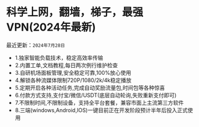 # 科学上网，翻墙，梯子，最强VPN(2024年最新)

最近更新：`2024年7月28日`

<ul>
  <li>1.独家智能负载技术，稳定高效率传输</li>
  <li>2.内置工单,文档教程,每日两次例行维护检查</li>
  <li>3.自研机场面板管理,安全稳定可靠,100%放心使用</li>
  <li>4.解锁各种流媒体限制720P/1080/2k/4k稳定播放</li>
  <li>5.定期开启各种活动任务,完成自动奖励流量包,时间包等各种惊喜</li>
  <li>6.付款方式支持,支付宝/微信/USDT(底层自动轮询,失败重新支付即可)</li>
  <li>7.不限制时间,不限制设备，支持全平台套餐，兼容市面上主流第三方软件</li>
  <li>8.三端(windows,Android,IOS)一键目前正在开发阶段预计半年后投入正式使用</li>
</ul>
